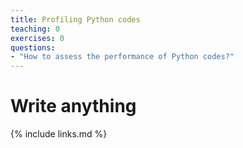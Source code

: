 ```yaml
---
title: Profiling Python codes
teaching: 0
exercises: 0
questions:
- "How to assess the performance of Python codes?"
---
```


# Write anything 

{% include links.md %}
